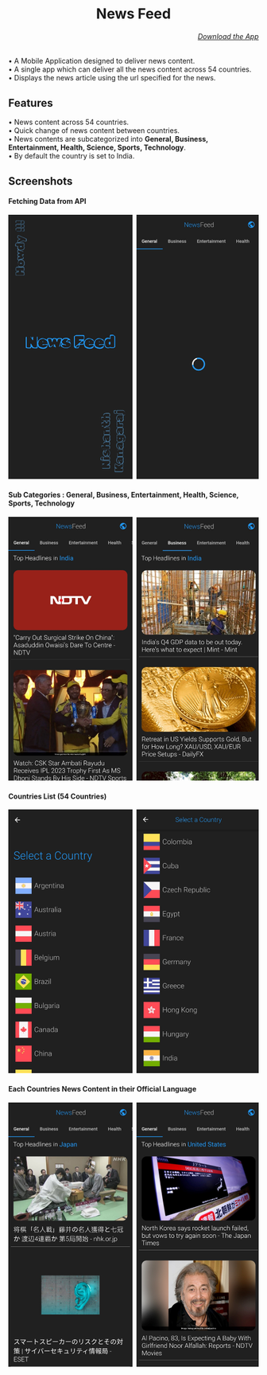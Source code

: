 <h1 align="center">
News Feed
</h1>

<h6 align='right'><a href = 'https://github.com/nishanth1000/TicTacToe-FlutterApp/releases/download/v0.1.1/tictactoe.apk'>Download the App </a></h6>

• A Mobile Application designed to deliver news content.<br>
• A single app which can deliver all the news content across 54 countries.<br>
• Displays the news article using the url specified for the news.

## Features
• News content across 54 countries.<br>
• Quick change of news content between countries.<br>
• News contents are subcategorized into <b>General, Business, Entertainment, Health, Science, Sports, Technology</b>.<br>
• By default the country is set to India.<br>


## Screenshots
#### Fetching Data from API
<pre>
<img src="screenshots/0.jpg" width="250"> <img src="screenshots/1.jpg" width="250">
</pre>

#### Sub Categories : General, Business, Entertainment, Health, Science, Sports, Technology
<pre>
<img src="screenshots/2.jpg" width="250"> <img src="screenshots/3.jpg" width="250"> <img src="screenshots/4.jpg" width="250"> <img src="screenshots/5.jpg" width="250"> <img src="screenshots/6.jpg" width="250"> <img src="screenshots/7.jpg" width="250"> <img src="screenshots/8.jpg" width="250">
</pre>

#### Countries List (54 Countries)
<pre>
<img src="screenshots/9.jpg" width="250"> <img src="screenshots/10.jpg" width="250"> <img src="screenshots/11.jpg" width="250"> <img src="screenshots/12.jpg" width="250"> <img src="screenshots/13.jpg" width="250"> <img src="screenshots/14.jpg" width="250">
</pre>

#### Each Countries News Content in their Official Language
<pre>
<img src="screenshots/15.jpg" width="250"> <img src="screenshots/16.jpg" width="250"> <img src="screenshots/17.jpg" width="250"> <img src="screenshots/18.jpg" width="250"> <img src="screenshots/19.jpg" width="250"> <img src="screenshots/20.jpg" width="250">
</pre>
